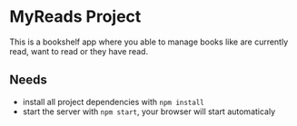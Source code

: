 # MyReads Project

This is a bookshelf app where you able to manage books like are currently read, want to read or they have read.

## Needs

* install all project dependencies with `npm install`
* start the server with `npm start`, your browser will start automaticaly
